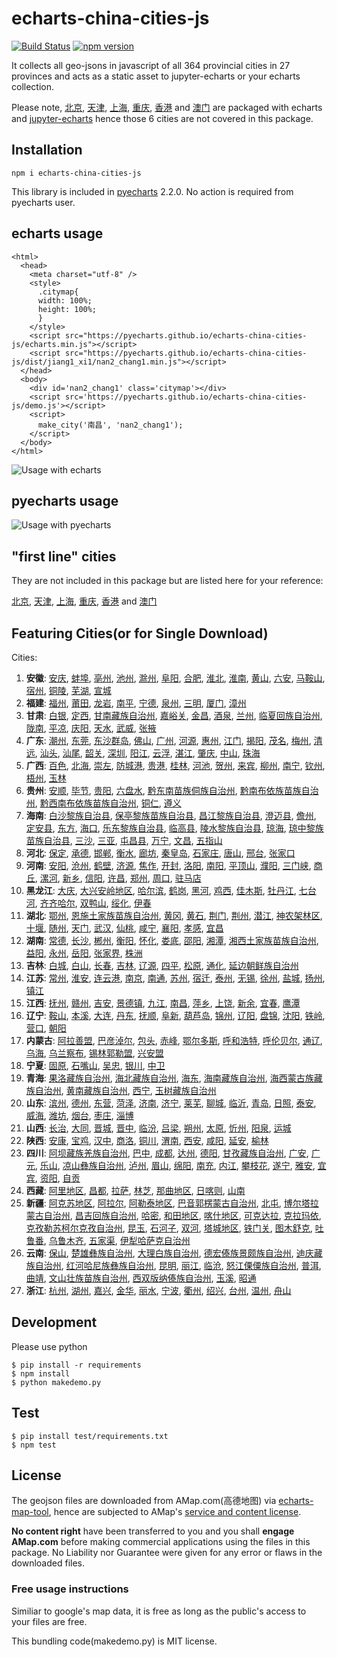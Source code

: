 # echarts-china-cities-js

[![Build Status](https://travis-ci.org/pyecharts/echarts-china-cities-js.svg?branch=master)](https://travis-ci.org/pyecharts/echarts-china-cities-js) [![npm version](https://badge.fury.io/js/echarts-china-cities-js.svg)](https://badge.fury.io/js/echarts-china-cities-js)

It collects all geo-jsons in javascript of all 364 provincial cities
in 27 provinces and acts as a static asset to jupyter-echarts or your
echarts collection.

Please note, [北京](https://pyecharts.github.io/jupyter-echarts/echarts/beijing.js), [天津](https://pyecharts.github.io/jupyter-echarts/echarts/tianjin.js), [上海](https://pyecharts.github.io/jupyter-echarts/echarts/shanghai.js), [重庆](https://pyecharts.github.io/jupyter-echarts/echarts/chongqing.js), [香港](https://pyecharts.github.io/jupyter-echarts/echarts/xianggang.js) and [澳门](https://pyecharts.github.io/jupyter-echarts/echarts/aomen.js) are packaged with echarts and [jupyter-echarts](https://pyecharts.github.io/jupyter-echarts/preview.html) hence those 6 cities are not covered in this package.

## Installation

```
npm i echarts-china-cities-js
```

This library is included in [pyecharts](https://github.com/chenjiandongx/pyecharts) 2.2.0. No action is required from pyecharts user.

## echarts usage

```
<html>
  <head>
    <meta charset="utf-8" />
	<style>
	  .citymap{
	  width: 100%;
	  height: 100%;
	  }
	</style>
  	<script src="https://pyecharts.github.io/echarts-china-cities-js/echarts.min.js"></script>
	<script src="https://pyecharts.github.io/echarts-china-cities-js/dist/jiang1_xi1/nan2_chang1.min.js"></script>
  </head>
  <body>
	<div id='nan2_chang1' class='citymap'></div>
	<script src='https://pyecharts.github.io/echarts-china-cities-js/demo.js'></script>
	<script>
	  make_city('南昌', 'nan2_chang1');
	</script>
  </body>
</html>
```

![Usage with echarts](https://pyecharts.github.io/echarts-china-cities-js/nanchang.png)

## pyecharts usage

![Usage with pyecharts](https://user-images.githubusercontent.com/4280312/29755070-9bc9ae70-8b89-11e7-9bf2-bec09cb5f1a1.png)

## "first line" cities

They are not included in this package but are listed here for your reference:

[北京](https://pyecharts.github.io/jupyter-echarts/echarts/beijing.js), [天津](https://pyecharts.github.io/jupyter-echarts/echarts/tianjin.js), [上海](https://pyecharts.github.io/jupyter-echarts/echarts/shanghai.js), [重庆](https://pyecharts.github.io/jupyter-echarts/echarts/chongqing.js), [香港](https://pyecharts.github.io/jupyter-echarts/echarts/xianggang.js) and [澳门](https://pyecharts.github.io/jupyter-echarts/echarts/aomen.js)


## Featuring Cities(or for Single Download)

Cities:
1. **安徽**:
[安庆](https://pyecharts.github.io/echarts-china-cities-js/echarts-china-cities-js/an1_hui1_an1_qing4.js), [蚌埠](https://pyecharts.github.io/echarts-china-cities-js/echarts-china-cities-js/an1_hui1_bang4_bu4.js), [亳州](https://pyecharts.github.io/echarts-china-cities-js/echarts-china-cities-js/an1_hui1_bo2_zhou1.js), [池州](https://pyecharts.github.io/echarts-china-cities-js/echarts-china-cities-js/an1_hui1_chi2_zhou1.js), [滁州](https://pyecharts.github.io/echarts-china-cities-js/echarts-china-cities-js/an1_hui1_chu2_zhou1.js), [阜阳](https://pyecharts.github.io/echarts-china-cities-js/echarts-china-cities-js/an1_hui1_fu4_yang2.js), [合肥](https://pyecharts.github.io/echarts-china-cities-js/echarts-china-cities-js/an1_hui1_he2_fei2.js), [淮北](https://pyecharts.github.io/echarts-china-cities-js/echarts-china-cities-js/an1_hui1_huai2_bei3.js), [淮南](https://pyecharts.github.io/echarts-china-cities-js/echarts-china-cities-js/an1_hui1_huai2_nan2.js), [黄山](https://pyecharts.github.io/echarts-china-cities-js/echarts-china-cities-js/an1_hui1_huang2_shan1.js), [六安](https://pyecharts.github.io/echarts-china-cities-js/echarts-china-cities-js/an1_hui1_liu4_an1.js), [马鞍山](https://pyecharts.github.io/echarts-china-cities-js/echarts-china-cities-js/an1_hui1_ma3_an1_shan1.js), [宿州](https://pyecharts.github.io/echarts-china-cities-js/echarts-china-cities-js/an1_hui1_su4_zhou1.js), [铜陵](https://pyecharts.github.io/echarts-china-cities-js/echarts-china-cities-js/an1_hui1_tong2_ling2.js), [芜湖](https://pyecharts.github.io/echarts-china-cities-js/echarts-china-cities-js/an1_hui1_wu2_hu2.js), [宣城](https://pyecharts.github.io/echarts-china-cities-js/echarts-china-cities-js/an1_hui1_xuan1_cheng2.js)
2. **福建**:
[福州](https://pyecharts.github.io/echarts-china-cities-js/echarts-china-cities-js/fu2_jian4_fu2_zhou1.js), [莆田](https://pyecharts.github.io/echarts-china-cities-js/echarts-china-cities-js/fu2_jian4_fu3_tian2.js), [龙岩](https://pyecharts.github.io/echarts-china-cities-js/echarts-china-cities-js/fu2_jian4_long2_yan2.js), [南平](https://pyecharts.github.io/echarts-china-cities-js/echarts-china-cities-js/fu2_jian4_nan2_ping2.js), [宁德](https://pyecharts.github.io/echarts-china-cities-js/echarts-china-cities-js/fu2_jian4_ning2_de2.js), [泉州](https://pyecharts.github.io/echarts-china-cities-js/echarts-china-cities-js/fu2_jian4_quan2_zhou1.js), [三明](https://pyecharts.github.io/echarts-china-cities-js/echarts-china-cities-js/fu2_jian4_san1_ming2.js), [厦门](https://pyecharts.github.io/echarts-china-cities-js/echarts-china-cities-js/fu2_jian4_sha4_men2.js), [漳州](https://pyecharts.github.io/echarts-china-cities-js/echarts-china-cities-js/fu2_jian4_zhang1_zhou1.js)
3. **甘肃**:
[白银](https://pyecharts.github.io/echarts-china-cities-js/echarts-china-cities-js/gan1_su4_bai2_yin2.js), [定西](https://pyecharts.github.io/echarts-china-cities-js/echarts-china-cities-js/gan1_su4_ding4_xi1.js), [甘南藏族自治州](https://pyecharts.github.io/echarts-china-cities-js/echarts-china-cities-js/gan1_su4_gan1_nan2_cang2_zu2_zi4_zhi4_zhou1.js), [嘉峪关](https://pyecharts.github.io/echarts-china-cities-js/echarts-china-cities-js/gan1_su4_jia1_yu4_guan1.js), [金昌](https://pyecharts.github.io/echarts-china-cities-js/echarts-china-cities-js/gan1_su4_jin1_chang1.js), [酒泉](https://pyecharts.github.io/echarts-china-cities-js/echarts-china-cities-js/gan1_su4_jiu3_quan2.js), [兰州](https://pyecharts.github.io/echarts-china-cities-js/echarts-china-cities-js/gan1_su4_lan2_zhou1.js), [临夏回族自治州](https://pyecharts.github.io/echarts-china-cities-js/echarts-china-cities-js/gan1_su4_lin2_xia4_hui2_zu2_zi4_zhi4_zhou1.js), [陇南](https://pyecharts.github.io/echarts-china-cities-js/echarts-china-cities-js/gan1_su4_long3_nan2.js), [平凉](https://pyecharts.github.io/echarts-china-cities-js/echarts-china-cities-js/gan1_su4_ping2_liang2.js), [庆阳](https://pyecharts.github.io/echarts-china-cities-js/echarts-china-cities-js/gan1_su4_qing4_yang2.js), [天水](https://pyecharts.github.io/echarts-china-cities-js/echarts-china-cities-js/gan1_su4_tian1_shui3.js), [武威](https://pyecharts.github.io/echarts-china-cities-js/echarts-china-cities-js/gan1_su4_wu3_wei1.js), [张掖](https://pyecharts.github.io/echarts-china-cities-js/echarts-china-cities-js/gan1_su4_zhang1_ye4.js)
4. **广东**:
[潮州](https://pyecharts.github.io/echarts-china-cities-js/echarts-china-cities-js/guang3_dong1_chao2_zhou1.js), [东莞](https://pyecharts.github.io/echarts-china-cities-js/echarts-china-cities-js/guang3_dong1_dong1_guan1.js), [东沙群岛](https://pyecharts.github.io/echarts-china-cities-js/echarts-china-cities-js/guang3_dong1_dong1_sha1_qun2_dao3.js), [佛山](https://pyecharts.github.io/echarts-china-cities-js/echarts-china-cities-js/guang3_dong1_fo2_shan1.js), [广州](https://pyecharts.github.io/echarts-china-cities-js/echarts-china-cities-js/guang3_dong1_guang3_zhou1.js), [河源](https://pyecharts.github.io/echarts-china-cities-js/echarts-china-cities-js/guang3_dong1_he2_yuan2.js), [惠州](https://pyecharts.github.io/echarts-china-cities-js/echarts-china-cities-js/guang3_dong1_hui4_zhou1.js), [江门](https://pyecharts.github.io/echarts-china-cities-js/echarts-china-cities-js/guang3_dong1_jiang1_men2.js), [揭阳](https://pyecharts.github.io/echarts-china-cities-js/echarts-china-cities-js/guang3_dong1_jie1_yang2.js), [茂名](https://pyecharts.github.io/echarts-china-cities-js/echarts-china-cities-js/guang3_dong1_mao4_ming2.js), [梅州](https://pyecharts.github.io/echarts-china-cities-js/echarts-china-cities-js/guang3_dong1_mei2_zhou1.js), [清远](https://pyecharts.github.io/echarts-china-cities-js/echarts-china-cities-js/guang3_dong1_qing1_yuan3.js), [汕头](https://pyecharts.github.io/echarts-china-cities-js/echarts-china-cities-js/guang3_dong1_shan4_tou2.js), [汕尾](https://pyecharts.github.io/echarts-china-cities-js/echarts-china-cities-js/guang3_dong1_shan4_wei3.js), [韶关](https://pyecharts.github.io/echarts-china-cities-js/echarts-china-cities-js/guang3_dong1_shao2_guan1.js), [深圳](https://pyecharts.github.io/echarts-china-cities-js/echarts-china-cities-js/guang3_dong1_shen1_zhen4.js), [阳江](https://pyecharts.github.io/echarts-china-cities-js/echarts-china-cities-js/guang3_dong1_yang2_jiang1.js), [云浮](https://pyecharts.github.io/echarts-china-cities-js/echarts-china-cities-js/guang3_dong1_yun2_fu2.js), [湛江](https://pyecharts.github.io/echarts-china-cities-js/echarts-china-cities-js/guang3_dong1_zhan4_jiang1.js), [肇庆](https://pyecharts.github.io/echarts-china-cities-js/echarts-china-cities-js/guang3_dong1_zhao4_qing4.js), [中山](https://pyecharts.github.io/echarts-china-cities-js/echarts-china-cities-js/guang3_dong1_zhong1_shan1.js), [珠海](https://pyecharts.github.io/echarts-china-cities-js/echarts-china-cities-js/guang3_dong1_zhu1_hai3.js)
5. **广西**:
[百色](https://pyecharts.github.io/echarts-china-cities-js/echarts-china-cities-js/guang3_xi1_bai3_se4.js), [北海](https://pyecharts.github.io/echarts-china-cities-js/echarts-china-cities-js/guang3_xi1_bei3_hai3.js), [崇左](https://pyecharts.github.io/echarts-china-cities-js/echarts-china-cities-js/guang3_xi1_chong2_zuo3.js), [防城港](https://pyecharts.github.io/echarts-china-cities-js/echarts-china-cities-js/guang3_xi1_fang2_cheng2_gang3.js), [贵港](https://pyecharts.github.io/echarts-china-cities-js/echarts-china-cities-js/guang3_xi1_gui4_gang3.js), [桂林](https://pyecharts.github.io/echarts-china-cities-js/echarts-china-cities-js/guang3_xi1_gui4_lin2.js), [河池](https://pyecharts.github.io/echarts-china-cities-js/echarts-china-cities-js/guang3_xi1_he2_chi2.js), [贺州](https://pyecharts.github.io/echarts-china-cities-js/echarts-china-cities-js/guang3_xi1_he4_zhou1.js), [来宾](https://pyecharts.github.io/echarts-china-cities-js/echarts-china-cities-js/guang3_xi1_lai2_bin1.js), [柳州](https://pyecharts.github.io/echarts-china-cities-js/echarts-china-cities-js/guang3_xi1_liu3_zhou1.js), [南宁](https://pyecharts.github.io/echarts-china-cities-js/echarts-china-cities-js/guang3_xi1_nan2_ning2.js), [钦州](https://pyecharts.github.io/echarts-china-cities-js/echarts-china-cities-js/guang3_xi1_qin1_zhou1.js), [梧州](https://pyecharts.github.io/echarts-china-cities-js/echarts-china-cities-js/guang3_xi1_wu2_zhou1.js), [玉林](https://pyecharts.github.io/echarts-china-cities-js/echarts-china-cities-js/guang3_xi1_yu4_lin2.js)
6. **贵州**:
[安顺](https://pyecharts.github.io/echarts-china-cities-js/echarts-china-cities-js/gui4_zhou1_an1_shun4.js), [毕节](https://pyecharts.github.io/echarts-china-cities-js/echarts-china-cities-js/gui4_zhou1_bi4_jie2.js), [贵阳](https://pyecharts.github.io/echarts-china-cities-js/echarts-china-cities-js/gui4_zhou1_gui4_yang2.js), [六盘水](https://pyecharts.github.io/echarts-china-cities-js/echarts-china-cities-js/gui4_zhou1_liu4_pan2_shui3.js), [黔东南苗族侗族自治州](https://pyecharts.github.io/echarts-china-cities-js/echarts-china-cities-js/gui4_zhou1_qian2_dong1_nan2_miao2_zu2_tong1_zu2_zi4_zhi4_zhou1.js), [黔南布依族苗族自治州](https://pyecharts.github.io/echarts-china-cities-js/echarts-china-cities-js/gui4_zhou1_qian2_nan2_bu4_yi1_zu2_miao2_zu2_zi4_zhi4_zhou1.js), [黔西南布依族苗族自治州](https://pyecharts.github.io/echarts-china-cities-js/echarts-china-cities-js/gui4_zhou1_qian2_xi1_nan2_bu4_yi1_zu2_miao2_zu2_zi4_zhi4_zhou1.js), [铜仁](https://pyecharts.github.io/echarts-china-cities-js/echarts-china-cities-js/gui4_zhou1_tong2_ren2.js), [遵义](https://pyecharts.github.io/echarts-china-cities-js/echarts-china-cities-js/gui4_zhou1_zun1_yi4.js)
7. **海南**:
[白沙黎族自治县](https://pyecharts.github.io/echarts-china-cities-js/echarts-china-cities-js/hai3_nan2_bai2_sha1_li2_zu2_zi4_zhi4_xian4.js), [保亭黎族苗族自治县](https://pyecharts.github.io/echarts-china-cities-js/echarts-china-cities-js/hai3_nan2_bao3_ting2_li2_zu2_miao2_zu2_zi4_zhi4_xian4.js), [昌江黎族自治县](https://pyecharts.github.io/echarts-china-cities-js/echarts-china-cities-js/hai3_nan2_chang1_jiang1_li2_zu2_zi4_zhi4_xian4.js), [澄迈县](https://pyecharts.github.io/echarts-china-cities-js/echarts-china-cities-js/hai3_nan2_cheng2_mai4_xian4.js), [儋州](https://pyecharts.github.io/echarts-china-cities-js/echarts-china-cities-js/hai3_nan2_dan1_zhou1.js), [定安县](https://pyecharts.github.io/echarts-china-cities-js/echarts-china-cities-js/hai3_nan2_ding4_an1_xian4.js), [东方](https://pyecharts.github.io/echarts-china-cities-js/echarts-china-cities-js/hai3_nan2_dong1_fang1.js), [海口](https://pyecharts.github.io/echarts-china-cities-js/echarts-china-cities-js/hai3_nan2_hai3_kou3.js), [乐东黎族自治县](https://pyecharts.github.io/echarts-china-cities-js/echarts-china-cities-js/hai3_nan2_le4_dong1_li2_zu2_zi4_zhi4_xian4.js), [临高县](https://pyecharts.github.io/echarts-china-cities-js/echarts-china-cities-js/hai3_nan2_lin2_gao1_xian4.js), [陵水黎族自治县](https://pyecharts.github.io/echarts-china-cities-js/echarts-china-cities-js/hai3_nan2_ling2_shui3_li2_zu2_zi4_zhi4_xian4.js), [琼海](https://pyecharts.github.io/echarts-china-cities-js/echarts-china-cities-js/hai3_nan2_qiong2_hai3.js), [琼中黎族苗族自治县](https://pyecharts.github.io/echarts-china-cities-js/echarts-china-cities-js/hai3_nan2_qiong2_zhong1_li2_zu2_miao2_zu2_zi4_zhi4_xian4.js), [三沙](https://pyecharts.github.io/echarts-china-cities-js/echarts-china-cities-js/hai3_nan2_san1_sha1.js), [三亚](https://pyecharts.github.io/echarts-china-cities-js/echarts-china-cities-js/hai3_nan2_san1_ya4.js), [屯昌县](https://pyecharts.github.io/echarts-china-cities-js/echarts-china-cities-js/hai3_nan2_tun2_chang1_xian4.js), [万宁](https://pyecharts.github.io/echarts-china-cities-js/echarts-china-cities-js/hai3_nan2_wan4_ning2.js), [文昌](https://pyecharts.github.io/echarts-china-cities-js/echarts-china-cities-js/hai3_nan2_wen2_chang1.js), [五指山](https://pyecharts.github.io/echarts-china-cities-js/echarts-china-cities-js/hai3_nan2_wu3_zhi3_shan1.js)
8. **河北**:
[保定](https://pyecharts.github.io/echarts-china-cities-js/echarts-china-cities-js/he2_bei3_bao3_ding4.js), [承德](https://pyecharts.github.io/echarts-china-cities-js/echarts-china-cities-js/he2_bei3_cheng2_de2.js), [邯郸](https://pyecharts.github.io/echarts-china-cities-js/echarts-china-cities-js/he2_bei3_han2_dan1.js), [衡水](https://pyecharts.github.io/echarts-china-cities-js/echarts-china-cities-js/he2_bei3_heng2_shui3.js), [廊坊](https://pyecharts.github.io/echarts-china-cities-js/echarts-china-cities-js/he2_bei3_lang2_fang1.js), [秦皇岛](https://pyecharts.github.io/echarts-china-cities-js/echarts-china-cities-js/he2_bei3_qin2_huang2_dao3.js), [石家庄](https://pyecharts.github.io/echarts-china-cities-js/echarts-china-cities-js/he2_bei3_shi2_jia1_zhuang1.js), [唐山](https://pyecharts.github.io/echarts-china-cities-js/echarts-china-cities-js/he2_bei3_tang2_shan1.js), [邢台](https://pyecharts.github.io/echarts-china-cities-js/echarts-china-cities-js/he2_bei3_xing2_tai2.js), [张家口](https://pyecharts.github.io/echarts-china-cities-js/echarts-china-cities-js/he2_bei3_zhang1_jia1_kou3.js)
9. **河南**:
[安阳](https://pyecharts.github.io/echarts-china-cities-js/echarts-china-cities-js/he2_nan2_an1_yang2.js), [沧州](https://pyecharts.github.io/echarts-china-cities-js/echarts-china-cities-js/he2_nan2_cang1_zhou1.js), [鹤壁](https://pyecharts.github.io/echarts-china-cities-js/echarts-china-cities-js/he2_nan2_he4_bi4.js), [济源](https://pyecharts.github.io/echarts-china-cities-js/echarts-china-cities-js/he2_nan2_ji4_yuan2.js), [焦作](https://pyecharts.github.io/echarts-china-cities-js/echarts-china-cities-js/he2_nan2_jiao1_zuo4.js), [开封](https://pyecharts.github.io/echarts-china-cities-js/echarts-china-cities-js/he2_nan2_kai1_feng1.js), [洛阳](https://pyecharts.github.io/echarts-china-cities-js/echarts-china-cities-js/he2_nan2_luo4_yang2.js), [南阳](https://pyecharts.github.io/echarts-china-cities-js/echarts-china-cities-js/he2_nan2_nan2_yang2.js), [平顶山](https://pyecharts.github.io/echarts-china-cities-js/echarts-china-cities-js/he2_nan2_ping2_ding3_shan1.js), [濮阳](https://pyecharts.github.io/echarts-china-cities-js/echarts-china-cities-js/he2_nan2_pu2_yang2.js), [三门峡](https://pyecharts.github.io/echarts-china-cities-js/echarts-china-cities-js/he2_nan2_san1_men2_xia2.js), [商丘](https://pyecharts.github.io/echarts-china-cities-js/echarts-china-cities-js/he2_nan2_shang1_qiu1.js), [漯河](https://pyecharts.github.io/echarts-china-cities-js/echarts-china-cities-js/he2_nan2_ta4_he2.js), [新乡](https://pyecharts.github.io/echarts-china-cities-js/echarts-china-cities-js/he2_nan2_xin1_xiang1.js), [信阳](https://pyecharts.github.io/echarts-china-cities-js/echarts-china-cities-js/he2_nan2_xin4_yang2.js), [许昌](https://pyecharts.github.io/echarts-china-cities-js/echarts-china-cities-js/he2_nan2_xu3_chang1.js), [郑州](https://pyecharts.github.io/echarts-china-cities-js/echarts-china-cities-js/he2_nan2_zheng4_zhou1.js), [周口](https://pyecharts.github.io/echarts-china-cities-js/echarts-china-cities-js/he2_nan2_zhou1_kou3.js), [驻马店](https://pyecharts.github.io/echarts-china-cities-js/echarts-china-cities-js/he2_nan2_zhu4_ma3_dian4.js)
10. **黑龙江**:
[大庆](https://pyecharts.github.io/echarts-china-cities-js/echarts-china-cities-js/hei1_long2_jiang1_da4_qing4.js), [大兴安岭地区](https://pyecharts.github.io/echarts-china-cities-js/echarts-china-cities-js/hei1_long2_jiang1_da4_xing1_an1_ling2_di4_qu1.js), [哈尔滨](https://pyecharts.github.io/echarts-china-cities-js/echarts-china-cities-js/hei1_long2_jiang1_ha1_er3_bin1.js), [鹤岗](https://pyecharts.github.io/echarts-china-cities-js/echarts-china-cities-js/hei1_long2_jiang1_he4_gang3.js), [黑河](https://pyecharts.github.io/echarts-china-cities-js/echarts-china-cities-js/hei1_long2_jiang1_hei1_he2.js), [鸡西](https://pyecharts.github.io/echarts-china-cities-js/echarts-china-cities-js/hei1_long2_jiang1_ji1_xi1.js), [佳木斯](https://pyecharts.github.io/echarts-china-cities-js/echarts-china-cities-js/hei1_long2_jiang1_jia1_mu4_si1.js), [牡丹江](https://pyecharts.github.io/echarts-china-cities-js/echarts-china-cities-js/hei1_long2_jiang1_mu3_dan1_jiang1.js), [七台河](https://pyecharts.github.io/echarts-china-cities-js/echarts-china-cities-js/hei1_long2_jiang1_qi1_tai2_he2.js), [齐齐哈尔](https://pyecharts.github.io/echarts-china-cities-js/echarts-china-cities-js/hei1_long2_jiang1_qi2_qi2_ha1_er3.js), [双鸭山](https://pyecharts.github.io/echarts-china-cities-js/echarts-china-cities-js/hei1_long2_jiang1_shuang1_ya1_shan1.js), [绥化](https://pyecharts.github.io/echarts-china-cities-js/echarts-china-cities-js/hei1_long2_jiang1_sui1_hua4.js), [伊春](https://pyecharts.github.io/echarts-china-cities-js/echarts-china-cities-js/hei1_long2_jiang1_yi1_chun1.js)
11. **湖北**:
[鄂州](https://pyecharts.github.io/echarts-china-cities-js/echarts-china-cities-js/hu2_bei3_e4_zhou1.js), [恩施土家族苗族自治州](https://pyecharts.github.io/echarts-china-cities-js/echarts-china-cities-js/hu2_bei3_en1_shi1_tu3_jia1_zu2_miao2_zu2_zi4_zhi4_zhou1.js), [黄冈](https://pyecharts.github.io/echarts-china-cities-js/echarts-china-cities-js/hu2_bei3_huang2_gang1.js), [黄石](https://pyecharts.github.io/echarts-china-cities-js/echarts-china-cities-js/hu2_bei3_huang2_shi2.js), [荆门](https://pyecharts.github.io/echarts-china-cities-js/echarts-china-cities-js/hu2_bei3_jing1_men2.js), [荆州](https://pyecharts.github.io/echarts-china-cities-js/echarts-china-cities-js/hu2_bei3_jing1_zhou1.js), [潜江](https://pyecharts.github.io/echarts-china-cities-js/echarts-china-cities-js/hu2_bei3_qian2_jiang1.js), [神农架林区](https://pyecharts.github.io/echarts-china-cities-js/echarts-china-cities-js/hu2_bei3_shen2_nong2_jia4_lin2_qu1.js), [十堰](https://pyecharts.github.io/echarts-china-cities-js/echarts-china-cities-js/hu2_bei3_shi2_yan4.js), [随州](https://pyecharts.github.io/echarts-china-cities-js/echarts-china-cities-js/hu2_bei3_sui2_zhou1.js), [天门](https://pyecharts.github.io/echarts-china-cities-js/echarts-china-cities-js/hu2_bei3_tian1_men2.js), [武汉](https://pyecharts.github.io/echarts-china-cities-js/echarts-china-cities-js/hu2_bei3_wu3_han4.js), [仙桃](https://pyecharts.github.io/echarts-china-cities-js/echarts-china-cities-js/hu2_bei3_xian1_tao2.js), [咸宁](https://pyecharts.github.io/echarts-china-cities-js/echarts-china-cities-js/hu2_bei3_xian2_ning2.js), [襄阳](https://pyecharts.github.io/echarts-china-cities-js/echarts-china-cities-js/hu2_bei3_xiang1_yang2.js), [孝感](https://pyecharts.github.io/echarts-china-cities-js/echarts-china-cities-js/hu2_bei3_xiao4_gan3.js), [宜昌](https://pyecharts.github.io/echarts-china-cities-js/echarts-china-cities-js/hu2_bei3_yi2_chang1.js)
12. **湖南**:
[常德](https://pyecharts.github.io/echarts-china-cities-js/echarts-china-cities-js/hu2_nan2_chang2_de2.js), [长沙](https://pyecharts.github.io/echarts-china-cities-js/echarts-china-cities-js/hu2_nan2_chang2_sha1.js), [郴州](https://pyecharts.github.io/echarts-china-cities-js/echarts-china-cities-js/hu2_nan2_chen1_zhou1.js), [衡阳](https://pyecharts.github.io/echarts-china-cities-js/echarts-china-cities-js/hu2_nan2_heng2_yang2.js), [怀化](https://pyecharts.github.io/echarts-china-cities-js/echarts-china-cities-js/hu2_nan2_huai2_hua4.js), [娄底](https://pyecharts.github.io/echarts-china-cities-js/echarts-china-cities-js/hu2_nan2_lou2_di3.js), [邵阳](https://pyecharts.github.io/echarts-china-cities-js/echarts-china-cities-js/hu2_nan2_shao4_yang2.js), [湘潭](https://pyecharts.github.io/echarts-china-cities-js/echarts-china-cities-js/hu2_nan2_xiang1_tan2.js), [湘西土家族苗族自治州](https://pyecharts.github.io/echarts-china-cities-js/echarts-china-cities-js/hu2_nan2_xiang1_xi1_tu3_jia1_zu2_miao2_zu2_zi4_zhi4_zhou1.js), [益阳](https://pyecharts.github.io/echarts-china-cities-js/echarts-china-cities-js/hu2_nan2_yi4_yang2.js), [永州](https://pyecharts.github.io/echarts-china-cities-js/echarts-china-cities-js/hu2_nan2_yong3_zhou1.js), [岳阳](https://pyecharts.github.io/echarts-china-cities-js/echarts-china-cities-js/hu2_nan2_yue4_yang2.js), [张家界](https://pyecharts.github.io/echarts-china-cities-js/echarts-china-cities-js/hu2_nan2_zhang1_jia1_jie4.js), [株洲](https://pyecharts.github.io/echarts-china-cities-js/echarts-china-cities-js/hu2_nan2_zhu1_zhou1.js)
13. **吉林**:
[白城](https://pyecharts.github.io/echarts-china-cities-js/echarts-china-cities-js/ji2_lin2_bai2_cheng2.js), [白山](https://pyecharts.github.io/echarts-china-cities-js/echarts-china-cities-js/ji2_lin2_bai2_shan1.js), [长春](https://pyecharts.github.io/echarts-china-cities-js/echarts-china-cities-js/ji2_lin2_chang2_chun1.js), [吉林](https://pyecharts.github.io/echarts-china-cities-js/echarts-china-cities-js/ji2_lin2_ji2_lin2.js), [辽源](https://pyecharts.github.io/echarts-china-cities-js/echarts-china-cities-js/ji2_lin2_liao2_yuan2.js), [四平](https://pyecharts.github.io/echarts-china-cities-js/echarts-china-cities-js/ji2_lin2_si4_ping2.js), [松原](https://pyecharts.github.io/echarts-china-cities-js/echarts-china-cities-js/ji2_lin2_song1_yuan2.js), [通化](https://pyecharts.github.io/echarts-china-cities-js/echarts-china-cities-js/ji2_lin2_tong1_hua4.js), [延边朝鲜族自治州](https://pyecharts.github.io/echarts-china-cities-js/echarts-china-cities-js/ji2_lin2_yan2_bian1_zhao1_xian1_zu2_zi4_zhi4_zhou1.js)
14. **江苏**:
[常州](https://pyecharts.github.io/echarts-china-cities-js/echarts-china-cities-js/jiang1_su1_chang2_zhou1.js), [淮安](https://pyecharts.github.io/echarts-china-cities-js/echarts-china-cities-js/jiang1_su1_huai2_an1.js), [连云港](https://pyecharts.github.io/echarts-china-cities-js/echarts-china-cities-js/jiang1_su1_lian2_yun2_gang3.js), [南京](https://pyecharts.github.io/echarts-china-cities-js/echarts-china-cities-js/jiang1_su1_nan2_jing1.js), [南通](https://pyecharts.github.io/echarts-china-cities-js/echarts-china-cities-js/jiang1_su1_nan2_tong1.js), [苏州](https://pyecharts.github.io/echarts-china-cities-js/echarts-china-cities-js/jiang1_su1_su1_zhou1.js), [宿迁](https://pyecharts.github.io/echarts-china-cities-js/echarts-china-cities-js/jiang1_su1_su4_qian1.js), [泰州](https://pyecharts.github.io/echarts-china-cities-js/echarts-china-cities-js/jiang1_su1_tai4_zhou1.js), [无锡](https://pyecharts.github.io/echarts-china-cities-js/echarts-china-cities-js/jiang1_su1_wu2_xi2.js), [徐州](https://pyecharts.github.io/echarts-china-cities-js/echarts-china-cities-js/jiang1_su1_xu2_zhou1.js), [盐城](https://pyecharts.github.io/echarts-china-cities-js/echarts-china-cities-js/jiang1_su1_yan2_cheng2.js), [扬州](https://pyecharts.github.io/echarts-china-cities-js/echarts-china-cities-js/jiang1_su1_yang2_zhou1.js), [镇江](https://pyecharts.github.io/echarts-china-cities-js/echarts-china-cities-js/jiang1_su1_zhen4_jiang1.js)
15. **江西**:
[抚州](https://pyecharts.github.io/echarts-china-cities-js/echarts-china-cities-js/jiang1_xi1_fu3_zhou1.js), [赣州](https://pyecharts.github.io/echarts-china-cities-js/echarts-china-cities-js/jiang1_xi1_gan4_zhou1.js), [吉安](https://pyecharts.github.io/echarts-china-cities-js/echarts-china-cities-js/jiang1_xi1_ji2_an1.js), [景德镇](https://pyecharts.github.io/echarts-china-cities-js/echarts-china-cities-js/jiang1_xi1_jing3_de2_zhen4.js), [九江](https://pyecharts.github.io/echarts-china-cities-js/echarts-china-cities-js/jiang1_xi1_jiu3_jiang1.js), [南昌](https://pyecharts.github.io/echarts-china-cities-js/echarts-china-cities-js/jiang1_xi1_nan2_chang1.js), [萍乡](https://pyecharts.github.io/echarts-china-cities-js/echarts-china-cities-js/jiang1_xi1_ping2_xiang1.js), [上饶](https://pyecharts.github.io/echarts-china-cities-js/echarts-china-cities-js/jiang1_xi1_shang4_rao2.js), [新余](https://pyecharts.github.io/echarts-china-cities-js/echarts-china-cities-js/jiang1_xi1_xin1_yu2.js), [宜春](https://pyecharts.github.io/echarts-china-cities-js/echarts-china-cities-js/jiang1_xi1_yi2_chun1.js), [鹰潭](https://pyecharts.github.io/echarts-china-cities-js/echarts-china-cities-js/jiang1_xi1_ying1_tan2.js)
16. **辽宁**:
[鞍山](https://pyecharts.github.io/echarts-china-cities-js/echarts-china-cities-js/liao2_ning2_an1_shan1.js), [本溪](https://pyecharts.github.io/echarts-china-cities-js/echarts-china-cities-js/liao2_ning2_ben3_xi1.js), [大连](https://pyecharts.github.io/echarts-china-cities-js/echarts-china-cities-js/liao2_ning2_da4_lian2.js), [丹东](https://pyecharts.github.io/echarts-china-cities-js/echarts-china-cities-js/liao2_ning2_dan1_dong1.js), [抚顺](https://pyecharts.github.io/echarts-china-cities-js/echarts-china-cities-js/liao2_ning2_fu3_shun4.js), [阜新](https://pyecharts.github.io/echarts-china-cities-js/echarts-china-cities-js/liao2_ning2_fu4_xin1.js), [葫芦岛](https://pyecharts.github.io/echarts-china-cities-js/echarts-china-cities-js/liao2_ning2_hu2_lu2_dao3.js), [锦州](https://pyecharts.github.io/echarts-china-cities-js/echarts-china-cities-js/liao2_ning2_jin3_zhou1.js), [辽阳](https://pyecharts.github.io/echarts-china-cities-js/echarts-china-cities-js/liao2_ning2_liao2_yang2.js), [盘锦](https://pyecharts.github.io/echarts-china-cities-js/echarts-china-cities-js/liao2_ning2_pan2_jin3.js), [沈阳](https://pyecharts.github.io/echarts-china-cities-js/echarts-china-cities-js/liao2_ning2_shen3_yang2.js), [铁岭](https://pyecharts.github.io/echarts-china-cities-js/echarts-china-cities-js/liao2_ning2_tie3_ling2.js), [营口](https://pyecharts.github.io/echarts-china-cities-js/echarts-china-cities-js/liao2_ning2_ying2_kou3.js), [朝阳](https://pyecharts.github.io/echarts-china-cities-js/echarts-china-cities-js/liao2_ning2_zhao1_yang2.js)
17. **内蒙古**:
[阿拉善盟](https://pyecharts.github.io/echarts-china-cities-js/echarts-china-cities-js/nei4_meng2_gu3_a1_la1_shan4_meng2.js), [巴彦淖尔](https://pyecharts.github.io/echarts-china-cities-js/echarts-china-cities-js/nei4_meng2_gu3_ba1_yan4_nao4_er3.js), [包头](https://pyecharts.github.io/echarts-china-cities-js/echarts-china-cities-js/nei4_meng2_gu3_bao1_tou2.js), [赤峰](https://pyecharts.github.io/echarts-china-cities-js/echarts-china-cities-js/nei4_meng2_gu3_chi4_feng1.js), [鄂尔多斯](https://pyecharts.github.io/echarts-china-cities-js/echarts-china-cities-js/nei4_meng2_gu3_e4_er3_duo1_si1.js), [呼和浩特](https://pyecharts.github.io/echarts-china-cities-js/echarts-china-cities-js/nei4_meng2_gu3_hu1_he2_hao4_te4.js), [呼伦贝尔](https://pyecharts.github.io/echarts-china-cities-js/echarts-china-cities-js/nei4_meng2_gu3_hu1_lun2_bei4_er3.js), [通辽](https://pyecharts.github.io/echarts-china-cities-js/echarts-china-cities-js/nei4_meng2_gu3_tong1_liao2.js), [乌海](https://pyecharts.github.io/echarts-china-cities-js/echarts-china-cities-js/nei4_meng2_gu3_wu1_hai3.js), [乌兰察布](https://pyecharts.github.io/echarts-china-cities-js/echarts-china-cities-js/nei4_meng2_gu3_wu1_lan2_cha2_bu4.js), [锡林郭勒盟](https://pyecharts.github.io/echarts-china-cities-js/echarts-china-cities-js/nei4_meng2_gu3_xi2_lin2_guo1_le4_meng2.js), [兴安盟](https://pyecharts.github.io/echarts-china-cities-js/echarts-china-cities-js/nei4_meng2_gu3_xing1_an1_meng2.js)
18. **宁夏**:
[固原](https://pyecharts.github.io/echarts-china-cities-js/echarts-china-cities-js/ning2_xia4_gu4_yuan2.js), [石嘴山](https://pyecharts.github.io/echarts-china-cities-js/echarts-china-cities-js/ning2_xia4_shi2_zui3_shan1.js), [吴忠](https://pyecharts.github.io/echarts-china-cities-js/echarts-china-cities-js/ning2_xia4_wu2_zhong1.js), [银川](https://pyecharts.github.io/echarts-china-cities-js/echarts-china-cities-js/ning2_xia4_yin2_chuan1.js), [中卫](https://pyecharts.github.io/echarts-china-cities-js/echarts-china-cities-js/ning2_xia4_zhong1_wei4.js)
19. **青海**:
[果洛藏族自治州](https://pyecharts.github.io/echarts-china-cities-js/echarts-china-cities-js/qing1_hai3_guo3_luo4_cang2_zu2_zi4_zhi4_zhou1.js), [海北藏族自治州](https://pyecharts.github.io/echarts-china-cities-js/echarts-china-cities-js/qing1_hai3_hai3_bei3_cang2_zu2_zi4_zhi4_zhou1.js), [海东](https://pyecharts.github.io/echarts-china-cities-js/echarts-china-cities-js/qing1_hai3_hai3_dong1.js), [海南藏族自治州](https://pyecharts.github.io/echarts-china-cities-js/echarts-china-cities-js/qing1_hai3_hai3_nan2_cang2_zu2_zi4_zhi4_zhou1.js), [海西蒙古族藏族自治州](https://pyecharts.github.io/echarts-china-cities-js/echarts-china-cities-js/qing1_hai3_hai3_xi1_meng2_gu3_zu2_cang2_zu2_zi4_zhi4_zhou1.js), [黄南藏族自治州](https://pyecharts.github.io/echarts-china-cities-js/echarts-china-cities-js/qing1_hai3_huang2_nan2_cang2_zu2_zi4_zhi4_zhou1.js), [西宁](https://pyecharts.github.io/echarts-china-cities-js/echarts-china-cities-js/qing1_hai3_xi1_ning2.js), [玉树藏族自治州](https://pyecharts.github.io/echarts-china-cities-js/echarts-china-cities-js/qing1_hai3_yu4_shu4_cang2_zu2_zi4_zhi4_zhou1.js)
20. **山东**:
[滨州](https://pyecharts.github.io/echarts-china-cities-js/echarts-china-cities-js/shan1_dong1_bin1_zhou1.js), [德州](https://pyecharts.github.io/echarts-china-cities-js/echarts-china-cities-js/shan1_dong1_de2_zhou1.js), [东营](https://pyecharts.github.io/echarts-china-cities-js/echarts-china-cities-js/shan1_dong1_dong1_ying2.js), [菏泽](https://pyecharts.github.io/echarts-china-cities-js/echarts-china-cities-js/shan1_dong1_he2_ze2.js), [济南](https://pyecharts.github.io/echarts-china-cities-js/echarts-china-cities-js/shan1_dong1_ji4_nan2.js), [济宁](https://pyecharts.github.io/echarts-china-cities-js/echarts-china-cities-js/shan1_dong1_ji4_ning2.js), [莱芜](https://pyecharts.github.io/echarts-china-cities-js/echarts-china-cities-js/shan1_dong1_lai2_wu2.js), [聊城](https://pyecharts.github.io/echarts-china-cities-js/echarts-china-cities-js/shan1_dong1_liao2_cheng2.js), [临沂](https://pyecharts.github.io/echarts-china-cities-js/echarts-china-cities-js/shan1_dong1_lin2_yi2.js), [青岛](https://pyecharts.github.io/echarts-china-cities-js/echarts-china-cities-js/shan1_dong1_qing1_dao3.js), [日照](https://pyecharts.github.io/echarts-china-cities-js/echarts-china-cities-js/shan1_dong1_ri4_zhao4.js), [泰安](https://pyecharts.github.io/echarts-china-cities-js/echarts-china-cities-js/shan1_dong1_tai4_an1.js), [威海](https://pyecharts.github.io/echarts-china-cities-js/echarts-china-cities-js/shan1_dong1_wei1_hai3.js), [潍坊](https://pyecharts.github.io/echarts-china-cities-js/echarts-china-cities-js/shan1_dong1_wei2_fang1.js), [烟台](https://pyecharts.github.io/echarts-china-cities-js/echarts-china-cities-js/shan1_dong1_yan1_tai2.js), [枣庄](https://pyecharts.github.io/echarts-china-cities-js/echarts-china-cities-js/shan1_dong1_zao3_zhuang1.js), [淄博](https://pyecharts.github.io/echarts-china-cities-js/echarts-china-cities-js/shan1_dong1_zi1_bo2.js)
21. **山西**:
[长治](https://pyecharts.github.io/echarts-china-cities-js/echarts-china-cities-js/shan1_xi1_chang2_zhi4.js), [大同](https://pyecharts.github.io/echarts-china-cities-js/echarts-china-cities-js/shan1_xi1_da4_tong2.js), [晋城](https://pyecharts.github.io/echarts-china-cities-js/echarts-china-cities-js/shan1_xi1_jin4_cheng2.js), [晋中](https://pyecharts.github.io/echarts-china-cities-js/echarts-china-cities-js/shan1_xi1_jin4_zhong1.js), [临汾](https://pyecharts.github.io/echarts-china-cities-js/echarts-china-cities-js/shan1_xi1_lin2_fen2.js), [吕梁](https://pyecharts.github.io/echarts-china-cities-js/echarts-china-cities-js/shan1_xi1_lv3_liang2.js), [朔州](https://pyecharts.github.io/echarts-china-cities-js/echarts-china-cities-js/shan1_xi1_shuo4_zhou1.js), [太原](https://pyecharts.github.io/echarts-china-cities-js/echarts-china-cities-js/shan1_xi1_tai4_yuan2.js), [忻州](https://pyecharts.github.io/echarts-china-cities-js/echarts-china-cities-js/shan1_xi1_xin1_zhou1.js), [阳泉](https://pyecharts.github.io/echarts-china-cities-js/echarts-china-cities-js/shan1_xi1_yang2_quan2.js), [运城](https://pyecharts.github.io/echarts-china-cities-js/echarts-china-cities-js/shan1_xi1_yun4_cheng2.js)
22. **陕西**:
[安康](https://pyecharts.github.io/echarts-china-cities-js/echarts-china-cities-js/shan3_xi1_an1_kang1.js), [宝鸡](https://pyecharts.github.io/echarts-china-cities-js/echarts-china-cities-js/shan3_xi1_bao3_ji1.js), [汉中](https://pyecharts.github.io/echarts-china-cities-js/echarts-china-cities-js/shan3_xi1_han4_zhong1.js), [商洛](https://pyecharts.github.io/echarts-china-cities-js/echarts-china-cities-js/shan3_xi1_shang1_luo4.js), [铜川](https://pyecharts.github.io/echarts-china-cities-js/echarts-china-cities-js/shan3_xi1_tong2_chuan1.js), [渭南](https://pyecharts.github.io/echarts-china-cities-js/echarts-china-cities-js/shan3_xi1_wei4_nan2.js), [西安](https://pyecharts.github.io/echarts-china-cities-js/echarts-china-cities-js/shan3_xi1_xi1_an1.js), [咸阳](https://pyecharts.github.io/echarts-china-cities-js/echarts-china-cities-js/shan3_xi1_xian2_yang2.js), [延安](https://pyecharts.github.io/echarts-china-cities-js/echarts-china-cities-js/shan3_xi1_yan2_an1.js), [榆林](https://pyecharts.github.io/echarts-china-cities-js/echarts-china-cities-js/shan3_xi1_yu2_lin2.js)
23. **四川**:
[阿坝藏族羌族自治州](https://pyecharts.github.io/echarts-china-cities-js/echarts-china-cities-js/si4_chuan1_a1_ba4_cang2_zu2_qiang1_zu2_zi4_zhi4_zhou1.js), [巴中](https://pyecharts.github.io/echarts-china-cities-js/echarts-china-cities-js/si4_chuan1_ba1_zhong1.js), [成都](https://pyecharts.github.io/echarts-china-cities-js/echarts-china-cities-js/si4_chuan1_cheng2_du1.js), [达州](https://pyecharts.github.io/echarts-china-cities-js/echarts-china-cities-js/si4_chuan1_da2_zhou1.js), [德阳](https://pyecharts.github.io/echarts-china-cities-js/echarts-china-cities-js/si4_chuan1_de2_yang2.js), [甘孜藏族自治州](https://pyecharts.github.io/echarts-china-cities-js/echarts-china-cities-js/si4_chuan1_gan1_zi1_cang2_zu2_zi4_zhi4_zhou1.js), [广安](https://pyecharts.github.io/echarts-china-cities-js/echarts-china-cities-js/si4_chuan1_guang3_an1.js), [广元](https://pyecharts.github.io/echarts-china-cities-js/echarts-china-cities-js/si4_chuan1_guang3_yuan2.js), [乐山](https://pyecharts.github.io/echarts-china-cities-js/echarts-china-cities-js/si4_chuan1_le4_shan1.js), [凉山彝族自治州](https://pyecharts.github.io/echarts-china-cities-js/echarts-china-cities-js/si4_chuan1_liang2_shan1_yi2_zu2_zi4_zhi4_zhou1.js), [泸州](https://pyecharts.github.io/echarts-china-cities-js/echarts-china-cities-js/si4_chuan1_lu2_zhou1.js), [眉山](https://pyecharts.github.io/echarts-china-cities-js/echarts-china-cities-js/si4_chuan1_mei2_shan1.js), [绵阳](https://pyecharts.github.io/echarts-china-cities-js/echarts-china-cities-js/si4_chuan1_mian2_yang2.js), [南充](https://pyecharts.github.io/echarts-china-cities-js/echarts-china-cities-js/si4_chuan1_nan2_chong1.js), [内江](https://pyecharts.github.io/echarts-china-cities-js/echarts-china-cities-js/si4_chuan1_nei4_jiang1.js), [攀枝花](https://pyecharts.github.io/echarts-china-cities-js/echarts-china-cities-js/si4_chuan1_pan1_zhi1_hua1.js), [遂宁](https://pyecharts.github.io/echarts-china-cities-js/echarts-china-cities-js/si4_chuan1_sui4_ning2.js), [雅安](https://pyecharts.github.io/echarts-china-cities-js/echarts-china-cities-js/si4_chuan1_ya3_an1.js), [宜宾](https://pyecharts.github.io/echarts-china-cities-js/echarts-china-cities-js/si4_chuan1_yi2_bin1.js), [资阳](https://pyecharts.github.io/echarts-china-cities-js/echarts-china-cities-js/si4_chuan1_zi1_yang2.js), [自贡](https://pyecharts.github.io/echarts-china-cities-js/echarts-china-cities-js/si4_chuan1_zi4_gong4.js)
24. **西藏**:
[阿里地区](https://pyecharts.github.io/echarts-china-cities-js/echarts-china-cities-js/xi1_cang2_a1_li3_di4_qu1.js), [昌都](https://pyecharts.github.io/echarts-china-cities-js/echarts-china-cities-js/xi1_cang2_chang1_du1.js), [拉萨](https://pyecharts.github.io/echarts-china-cities-js/echarts-china-cities-js/xi1_cang2_la1_sa4.js), [林芝](https://pyecharts.github.io/echarts-china-cities-js/echarts-china-cities-js/xi1_cang2_lin2_zhi1.js), [那曲地区](https://pyecharts.github.io/echarts-china-cities-js/echarts-china-cities-js/xi1_cang2_na4_qu1_di4_qu1.js), [日喀则](https://pyecharts.github.io/echarts-china-cities-js/echarts-china-cities-js/xi1_cang2_ri4_ka1_ze2.js), [山南](https://pyecharts.github.io/echarts-china-cities-js/echarts-china-cities-js/xi1_cang2_shan1_nan2.js)
25. **新疆**:
[阿克苏地区](https://pyecharts.github.io/echarts-china-cities-js/echarts-china-cities-js/xin1_jiang1_a1_ke4_su1_di4_qu1.js), [阿拉尔](https://pyecharts.github.io/echarts-china-cities-js/echarts-china-cities-js/xin1_jiang1_a1_la1_er3.js), [阿勒泰地区](https://pyecharts.github.io/echarts-china-cities-js/echarts-china-cities-js/xin1_jiang1_a1_le4_tai4_di4_qu1.js), [巴音郭楞蒙古自治州](https://pyecharts.github.io/echarts-china-cities-js/echarts-china-cities-js/xin1_jiang1_ba1_yin1_guo1_leng2_meng2_gu3_zi4_zhi4_zhou1.js), [北屯](https://pyecharts.github.io/echarts-china-cities-js/echarts-china-cities-js/xin1_jiang1_bei3_tun2.js), [博尔塔拉蒙古自治州](https://pyecharts.github.io/echarts-china-cities-js/echarts-china-cities-js/xin1_jiang1_bo2_er3_ta3_la1_meng2_gu3_zi4_zhi4_zhou1.js), [昌吉回族自治州](https://pyecharts.github.io/echarts-china-cities-js/echarts-china-cities-js/xin1_jiang1_chang1_ji2_hui2_zu2_zi4_zhi4_zhou1.js), [哈密](https://pyecharts.github.io/echarts-china-cities-js/echarts-china-cities-js/xin1_jiang1_ha1_mi4.js), [和田地区](https://pyecharts.github.io/echarts-china-cities-js/echarts-china-cities-js/xin1_jiang1_he2_tian2_di4_qu1.js), [喀什地区](https://pyecharts.github.io/echarts-china-cities-js/echarts-china-cities-js/xin1_jiang1_ka1_shi2_di4_qu1.js), [可克达拉](https://pyecharts.github.io/echarts-china-cities-js/echarts-china-cities-js/xin1_jiang1_ke3_ke4_da2_la1.js), [克拉玛依](https://pyecharts.github.io/echarts-china-cities-js/echarts-china-cities-js/xin1_jiang1_ke4_la1_ma3_yi1.js), [克孜勒苏柯尔克孜自治州](https://pyecharts.github.io/echarts-china-cities-js/echarts-china-cities-js/xin1_jiang1_ke4_zi1_le4_su1_ke1_er3_ke4_zi1_zi4_zhi4_zhou1.js), [昆玉](https://pyecharts.github.io/echarts-china-cities-js/echarts-china-cities-js/xin1_jiang1_kun1_yu4.js), [石河子](https://pyecharts.github.io/echarts-china-cities-js/echarts-china-cities-js/xin1_jiang1_shi2_he2_zi3.js), [双河](https://pyecharts.github.io/echarts-china-cities-js/echarts-china-cities-js/xin1_jiang1_shuang1_he2.js), [塔城地区](https://pyecharts.github.io/echarts-china-cities-js/echarts-china-cities-js/xin1_jiang1_ta3_cheng2_di4_qu1.js), [铁门关](https://pyecharts.github.io/echarts-china-cities-js/echarts-china-cities-js/xin1_jiang1_tie3_men2_guan1.js), [图木舒克](https://pyecharts.github.io/echarts-china-cities-js/echarts-china-cities-js/xin1_jiang1_tu2_mu4_shu1_ke4.js), [吐鲁番](https://pyecharts.github.io/echarts-china-cities-js/echarts-china-cities-js/xin1_jiang1_tu3_lu3_fan1.js), [乌鲁木齐](https://pyecharts.github.io/echarts-china-cities-js/echarts-china-cities-js/xin1_jiang1_wu1_lu3_mu4_qi2.js), [五家渠](https://pyecharts.github.io/echarts-china-cities-js/echarts-china-cities-js/xin1_jiang1_wu3_jia1_qu2.js), [伊犁哈萨克自治州](https://pyecharts.github.io/echarts-china-cities-js/echarts-china-cities-js/xin1_jiang1_yi1_li2_ha1_sa4_ke4_zi4_zhi4_zhou1.js)
26. **云南**:
[保山](https://pyecharts.github.io/echarts-china-cities-js/echarts-china-cities-js/yun2_nan2_bao3_shan1.js), [楚雄彝族自治州](https://pyecharts.github.io/echarts-china-cities-js/echarts-china-cities-js/yun2_nan2_chu3_xiong2_yi2_zu2_zi4_zhi4_zhou1.js), [大理白族自治州](https://pyecharts.github.io/echarts-china-cities-js/echarts-china-cities-js/yun2_nan2_da4_li3_bai2_zu2_zi4_zhi4_zhou1.js), [德宏傣族景颇族自治州](https://pyecharts.github.io/echarts-china-cities-js/echarts-china-cities-js/yun2_nan2_de2_hong2_dai3_zu2_jing3_po3_zu2_zi4_zhi4_zhou1.js), [迪庆藏族自治州](https://pyecharts.github.io/echarts-china-cities-js/echarts-china-cities-js/yun2_nan2_di2_qing4_cang2_zu2_zi4_zhi4_zhou1.js), [红河哈尼族彝族自治州](https://pyecharts.github.io/echarts-china-cities-js/echarts-china-cities-js/yun2_nan2_hong2_he2_ha1_ni2_zu2_yi2_zu2_zi4_zhi4_zhou1.js), [昆明](https://pyecharts.github.io/echarts-china-cities-js/echarts-china-cities-js/yun2_nan2_kun1_ming2.js), [丽江](https://pyecharts.github.io/echarts-china-cities-js/echarts-china-cities-js/yun2_nan2_li4_jiang1.js), [临沧](https://pyecharts.github.io/echarts-china-cities-js/echarts-china-cities-js/yun2_nan2_lin2_cang1.js), [怒江傈僳族自治州](https://pyecharts.github.io/echarts-china-cities-js/echarts-china-cities-js/yun2_nan2_nu4_jiang1_li4_su4_zu2_zi4_zhi4_zhou1.js), [普洱](https://pyecharts.github.io/echarts-china-cities-js/echarts-china-cities-js/yun2_nan2_pu3_er3.js), [曲靖](https://pyecharts.github.io/echarts-china-cities-js/echarts-china-cities-js/yun2_nan2_qu1_jing4.js), [文山壮族苗族自治州](https://pyecharts.github.io/echarts-china-cities-js/echarts-china-cities-js/yun2_nan2_wen2_shan1_zhuang4_zu2_miao2_zu2_zi4_zhi4_zhou1.js), [西双版纳傣族自治州](https://pyecharts.github.io/echarts-china-cities-js/echarts-china-cities-js/yun2_nan2_xi1_shuang1_ban3_na4_dai3_zu2_zi4_zhi4_zhou1.js), [玉溪](https://pyecharts.github.io/echarts-china-cities-js/echarts-china-cities-js/yun2_nan2_yu4_xi1.js), [昭通](https://pyecharts.github.io/echarts-china-cities-js/echarts-china-cities-js/yun2_nan2_zhao1_tong1.js)
27. **浙江**:
[杭州](https://pyecharts.github.io/echarts-china-cities-js/echarts-china-cities-js/zhe4_jiang1_hang2_zhou1.js), [湖州](https://pyecharts.github.io/echarts-china-cities-js/echarts-china-cities-js/zhe4_jiang1_hu2_zhou1.js), [嘉兴](https://pyecharts.github.io/echarts-china-cities-js/echarts-china-cities-js/zhe4_jiang1_jia1_xing1.js), [金华](https://pyecharts.github.io/echarts-china-cities-js/echarts-china-cities-js/zhe4_jiang1_jin1_hua2.js), [丽水](https://pyecharts.github.io/echarts-china-cities-js/echarts-china-cities-js/zhe4_jiang1_li4_shui3.js), [宁波](https://pyecharts.github.io/echarts-china-cities-js/echarts-china-cities-js/zhe4_jiang1_ning2_bo1.js), [衢州](https://pyecharts.github.io/echarts-china-cities-js/echarts-china-cities-js/zhe4_jiang1_qu2_zhou1.js), [绍兴](https://pyecharts.github.io/echarts-china-cities-js/echarts-china-cities-js/zhe4_jiang1_shao4_xing1.js), [台州](https://pyecharts.github.io/echarts-china-cities-js/echarts-china-cities-js/zhe4_jiang1_tai2_zhou1.js), [温州](https://pyecharts.github.io/echarts-china-cities-js/echarts-china-cities-js/zhe4_jiang1_wen1_zhou1.js), [舟山](https://pyecharts.github.io/echarts-china-cities-js/echarts-china-cities-js/zhe4_jiang1_zhou1_shan1.js)


## Development


Please use python

```shell
$ pip install -r requirements
$ npm install
$ python makedemo.py
```

## Test

```shell
$ pip install test/requirements.txt
$ npm test
```

## License

The geojson files are downloaded from AMap.com(高德地图) via [echarts-map-tool](http://ecomfe.github.io/echarts-map-tool/),
hence are subjected to AMap's [service and content license](https://lbs.amap.com/home/terms/).

**No content right** have been transferred to you and you shall **engage AMap.com** before
making commercial applications using the files in this package. No Liability nor Guarantee were
given for any error or flaws in the downloaded files.

### Free usage instructions

Similiar to google's map data, it is free as long as the public's access to your files
are free. 

This bundling code(makedemo.py) is MIT license.

